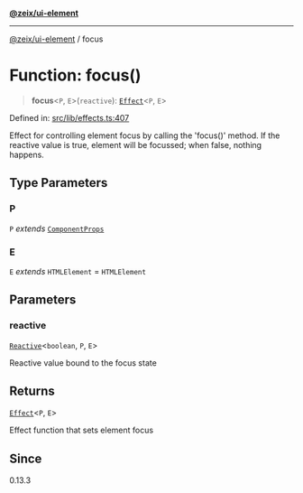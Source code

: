 [**@zeix/ui-element**](../README.md)

***

[@zeix/ui-element](../globals.md) / focus

# Function: focus()

> **focus**\<`P`, `E`\>(`reactive`): [`Effect`](../type-aliases/Effect.md)\<`P`, `E`\>

Defined in: [src/lib/effects.ts:407](https://github.com/zeixcom/ui-element/blob/f5c20c5e6da1a988462bc7f68d75f2a4c0200046/src/lib/effects.ts#L407)

Effect for controlling element focus by calling the 'focus()' method.
If the reactive value is true, element will be focussed; when false, nothing happens.

## Type Parameters

### P

`P` *extends* [`ComponentProps`](../type-aliases/ComponentProps.md)

### E

`E` *extends* `HTMLElement` = `HTMLElement`

## Parameters

### reactive

[`Reactive`](../type-aliases/Reactive.md)\<`boolean`, `P`, `E`\>

Reactive value bound to the focus state

## Returns

[`Effect`](../type-aliases/Effect.md)\<`P`, `E`\>

Effect function that sets element focus

## Since

0.13.3
